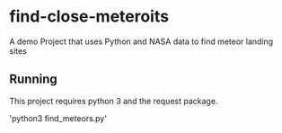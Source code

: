 # find-close-meteroits

A demo Project that uses Python and NASA data to find meteor landing sites

## Running

This project requires python 3 and the request package.

'python3 find_meteors.py'
